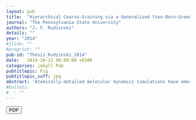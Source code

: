 ```yaml
---
layout: pub
title:  "Hierarchical Coarse-Graining via a Generalized Yvon-Born-Green Framework: Many-Body Correlations, Mappings, and Structural Accuracy"
journal: "The Pennsylvania State University"
authors: "J. F. Rudzinski"
details: ""
year: "2014"
#jlink: ""
#preprint: ""
pub-id: "Thesis_Rudzinski_2014"
date:   2014-10-22 00:00:00 +0100
categories: jekyll Pub
pubtitlepic: Fig
pubtitlepic_suff: jpg
abstract: 'Atomically-detailed molecular dynamics simulations have emerged as one of the most powerful theoretic tools for studying complex, condensed-phase systems. Despite their ability to provide incredible molecular insight, these simulations are insufficient for investigating complex biological processes, e.g., protein folding or molecular aggregation, on relevant length and time scales. The increasing scope and sophistication of atomically-detailed models has motivated the development of "hierarchical" approaches, which parameterize a low resolution, coarse-grained (CG) model based on simulations of an atomically-detailed model. The utility of hierarchical CG models depends on their ability to accurately incorporate the correct physics of the underlying model. One approach for ensuring this "consistency" between the models is to parameterize the CG model to reproduce the structural ensemble generated by the high resolution model. The many-body potential of mean force is the proper CG energy function for reproducing all structural distributions of the atomically-detailed model, at the CG level of resolution. However, this CG potential is a configuration-dependent free energy function that is generally too complicated to represent or simulate. The multiscale coarse-graining (MS-CG) method employs a generalized Yvon-Born-Green (g-YBG) relation to directly determine a variationally optimal approximation to the many-body potential of mean force. The MS-CG/g-YBG method provides a convenient and transparent framework for investigating the equilibrium structure of the system, at the CG level of resolution. In this work, we investigate the fundamental limitations and approximations of the MS-CG/g-YBG method. Throughout the work, we propose several theoretic constructs to directly relate the the MS-CG/g-YBG method to other popular structure-based CG approaches. We investigate the physical interpretation of the MS-CG/g-YBG correlation matrix, the quantity responsible for disentangling the various contributions to the average force on a CG site. We then employ an iterative extension of the MS-CG/g-YBG method that improves the accuracy of a particular set of low order correlation functions relative to the original MS-CG/g-YBG model. We demonstrate that this method provides a powerful framework for identifying the precise source of error in an MS-CG/g-YBG model. We then propose a method for identifying an optimal CG representation, prior to the development of the CG model. We employ these techniques together to demonstrate that in the cases where the MS-CG/g-YBG method fails to determine an accurate model, a fundamental problem likely exists with the chosen CG representation or interaction set. Additionally, we explicitly demonstrate that while the iterative model successfully improves the accuracy of the low order structure, it does so by distorting the higher order structural correlations relative to the underlying model. Finally, we apply these methods to investigate the utility of the MS-CG/g-YBG method for developing models for systems with complex intramolecular structure. Overall, our results demonstrate the power of the g-YBG framework for developing accurate CG models and for investigating the driving forces of equilibrium structures for complex condensed-phase systems. This work also explicitly motivates future development of bottom-up CG methods and highlights some outstanding problems in the field.'
#bullets:
#  - ""
---
```


<div class="container">
    <div class="center">
    <a href="{{ site.url }}/assets/content/Docs/Thesis_Rudzinski_2014/Joseph_Rudzinksi_Dissertation_FINAL.pdf" target="_blank"><button class="button-new shadow">PDF</button></a>
</div>